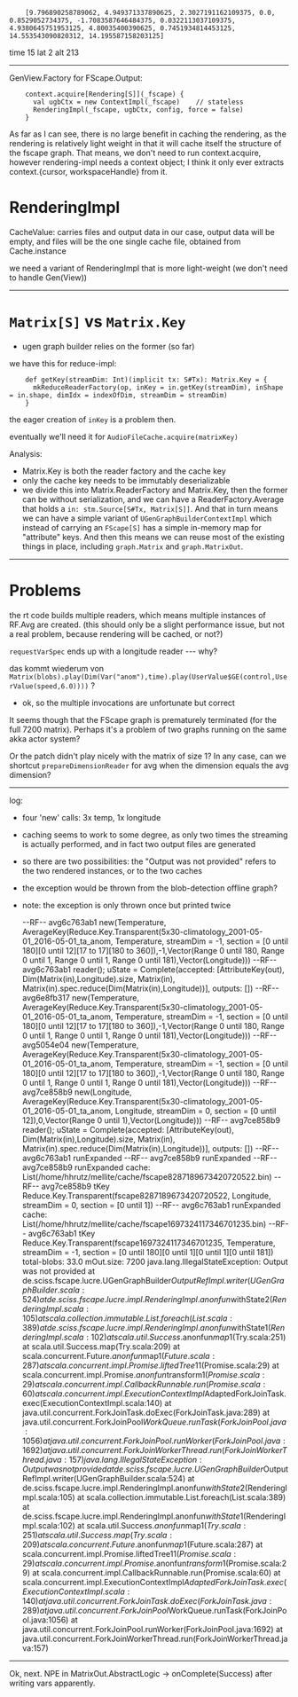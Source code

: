         [9.796890258789062, 4.949371337890625, 2.3027191162109375, 0.0, 0.8529052734375, -1.7083587646484375, 0.0322113037109375, 4.9380645751953125, 4.80035400390625, 0.7451934814453125, 14.553543090820312, 14.195587158203125]

time 15
lat 2
alt 213

-------------

GenView.Factory for FScape.Output:


        context.acquire[Rendering[S]](_fscape) {
          val ugbCtx = new ContextImpl(_fscape)    // stateless
          RenderingImpl(_fscape, ugbCtx, config, force = false)
        }

As far as I can see, there is no large benefit in caching the rendering, as the rendering is relatively light weight in that it will cache itself the structure of the fscape graph.
That means, we don't need to run context.acquire, however rendering-impl needs a context object; I think it only ever extracts context.{cursor, workspaceHandle} from it.

# RenderingImpl

CacheValue: carries files and output data
in our case, output data will be empty, and files will be the one single cache file, obtained from Cache.instance

we need a variant of RenderingImpl that is more light-weight (we don't need to handle Gen(View))


----

# `Matrix[S]` vs `Matrix.Key`

- ugen graph builder relies on the former (so far)

we have this for reduce-impl:

        def getKey(streamDim: Int)(implicit tx: S#Tx): Matrix.Key = {
          mkReduceReaderFactory(op, inKey = in.getKey(streamDim), inShape = in.shape, dimIdx = indexOfDim, streamDim = streamDim)
        }

the eager creation of `inKey` is a problem then.

eventually we'll need it for `AudioFileCache.acquire(matrixKey)`

Analysis:

- Matrix.Key is both the reader factory and the cache key
- only the cache key needs to be immutably deserializable
- we divide this into Matrix.ReaderFactory and Matrix.Key,
  then the former can be without serialization, and we can
  have a ReaderFactory.Average that holds a `in: stm.Source[S#Tx, Matrix[S]]`.
  And that in turn means we can have a simple variant of
  `UGenGraphBuilderContextImpl` which instead of carrying
  an `FScape[S]` has a simple in-memory map for "attribute" keys.
  And then this means we can reuse most of the existing things
  in place, including `graph.Matrix` and `graph.MatrixOut`.

--------

# Problems

the rt code builds multiple readers, which means multiple instances of RF.Avg are created.
(this should only be a slight performance issue, but not a real problem, because rendering
will be cached, or not?)

`requestVarSpec` ends up with a longitude reader --- why?

das kommt wiederum von `Matrix(blobs).play(Dim(Var("anom"),time).play(UserValue$GE(control,UserValue(speed,6.0))))` ?

- ok, so the multiple invocations are unfortunate but correct

It seems though that the FScape graph is prematurely terminated (for the full 7200 matrix).
Perhaps it's a problem of two graphs running on the same akka actor system?

Or the patch didn't play nicely with the matrix of size 1? In any case, can we shortcut
`prepareDimensionReader` for avg when the dimension equals the avg dimension?

-------------

log:

- four 'new' calls: 3x temp, 1x longitude
- caching seems to work to some degree, as only
  two times the streaming is actually performed, and
  in fact two output files are generated
- so there are two possibilities: the "Output was not provided"
  refers to the two rendered instances, or to the two caches
- the exception would be thrown from the blob-detection offline
  graph?
- note: the exception is only thrown once but printed twice


    --RF-- avg6c763ab1 new(Temperature, AverageKey(Reduce.Key.Transparent(5x30-climatology_2001-05-01_2016-05-01_ta_anom, Temperature, streamDim = -1, section = [0 until 180][0 until 12][17 to 17][180 to 360]),-1,Vector(Range 0 until 180, Range 0 until 1, Range 0 until 1, Range 0 until 181),Vector(Longitude)))
    --RF-- avg6c763ab1 reader(); uState = Complete(accepted: [AttributeKey(out), Dim(Matrix(in),Longitude).size, Matrix(in), Matrix(in).spec.reduce(Dim(Matrix(in),Longitude))], outputs: [])
    --RF-- avg6e8fb317 new(Temperature, AverageKey(Reduce.Key.Transparent(5x30-climatology_2001-05-01_2016-05-01_ta_anom, Temperature, streamDim = -1, section = [0 until 180][0 until 12][17 to 17][180 to 360]),-1,Vector(Range 0 until 180, Range 0 until 1, Range 0 until 1, Range 0 until 181),Vector(Longitude)))
    --RF-- avg5054e04 new(Temperature, AverageKey(Reduce.Key.Transparent(5x30-climatology_2001-05-01_2016-05-01_ta_anom, Temperature, streamDim = -1, section = [0 until 180][0 until 12][17 to 17][180 to 360]),-1,Vector(Range 0 until 180, Range 0 until 1, Range 0 until 1, Range 0 until 181),Vector(Longitude)))
    --RF-- avg7ce858b9 new(Longitude, AverageKey(Reduce.Key.Transparent(5x30-climatology_2001-05-01_2016-05-01_ta_anom, Longitude, streamDim = 0, section = [0 until 12]),0,Vector(Range 0 until 1),Vector(Longitude)))
    --RF-- avg7ce858b9 reader(); uState = Complete(accepted: [AttributeKey(out), Dim(Matrix(in),Longitude).size, Matrix(in), Matrix(in).spec.reduce(Dim(Matrix(in),Longitude))], outputs: [])
    --RF-- avg6c763ab1 runExpanded
    --RF-- avg7ce858b9 runExpanded
    --RF-- avg7ce858b9 runExpanded cache: List(/home/hhrutz/mellite/cache/fscape8287189673420720522.bin)
    --RF-- avg7ce858b9 tKey Reduce.Key.Transparent(fscape8287189673420720522, Longitude, streamDim = 0, section = [0 until 1])
    --RF-- avg6c763ab1 runExpanded cache: List(/home/hhrutz/mellite/cache/fscape1697324117346701235.bin)
    --RF-- avg6c763ab1 tKey Reduce.Key.Transparent(fscape1697324117346701235, Temperature, streamDim = -1, section = [0 until 180][0 until 1][0 until 1][0 until 181])
    total-blobs: 33.0
    mOut.size: 7200
    java.lang.IllegalStateException: Output was not provided
        at de.sciss.fscape.lucre.UGenGraphBuilder$OutputRefImpl.writer(UGenGraphBuilder.scala:524)
        at de.sciss.fscape.lucre.impl.RenderingImpl$.$anonfun$withState$2(RenderingImpl.scala:105)
        at scala.collection.immutable.List.foreach(List.scala:389)
        at de.sciss.fscape.lucre.impl.RenderingImpl$.$anonfun$withState$1(RenderingImpl.scala:102)
        at scala.util.Success.$anonfun$map$1(Try.scala:251)
        at scala.util.Success.map(Try.scala:209)
        at scala.concurrent.Future.$anonfun$map$1(Future.scala:287)
        at scala.concurrent.impl.Promise.liftedTree1$1(Promise.scala:29)
        at scala.concurrent.impl.Promise.$anonfun$transform$1(Promise.scala:29)
        at scala.concurrent.impl.CallbackRunnable.run(Promise.scala:60)
        at scala.concurrent.impl.ExecutionContextImpl$AdaptedForkJoinTask.exec(ExecutionContextImpl.scala:140)
        at java.util.concurrent.ForkJoinTask.doExec(ForkJoinTask.java:289)
        at java.util.concurrent.ForkJoinPool$WorkQueue.runTask(ForkJoinPool.java:1056)
        at java.util.concurrent.ForkJoinPool.runWorker(ForkJoinPool.java:1692)
        at java.util.concurrent.ForkJoinWorkerThread.run(ForkJoinWorkerThread.java:157)
    java.lang.IllegalStateException: Output was not provided
        at de.sciss.fscape.lucre.UGenGraphBuilder$OutputRefImpl.writer(UGenGraphBuilder.scala:524)
        at de.sciss.fscape.lucre.impl.RenderingImpl$.$anonfun$withState$2(RenderingImpl.scala:105)
        at scala.collection.immutable.List.foreach(List.scala:389)
        at de.sciss.fscape.lucre.impl.RenderingImpl$.$anonfun$withState$1(RenderingImpl.scala:102)
        at scala.util.Success.$anonfun$map$1(Try.scala:251)
        at scala.util.Success.map(Try.scala:209)
        at scala.concurrent.Future.$anonfun$map$1(Future.scala:287)
        at scala.concurrent.impl.Promise.liftedTree1$1(Promise.scala:29)
        at scala.concurrent.impl.Promise.$anonfun$transform$1(Promise.scala:29)
        at scala.concurrent.impl.CallbackRunnable.run(Promise.scala:60)
        at scala.concurrent.impl.ExecutionContextImpl$AdaptedForkJoinTask.exec(ExecutionContextImpl.scala:140)
        at java.util.concurrent.ForkJoinTask.doExec(ForkJoinTask.java:289)
        at java.util.concurrent.ForkJoinPool$WorkQueue.runTask(ForkJoinPool.java:1056)
        at java.util.concurrent.ForkJoinPool.runWorker(ForkJoinPool.java:1692)
        at java.util.concurrent.ForkJoinWorkerThread.run(ForkJoinWorkerThread.java:157)

-----

Ok, next. NPE in MatrixOut.AbstractLogic -> onComplete(Success) after writing vars apparently.